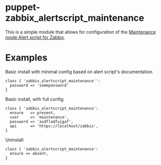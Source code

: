 puppet-zabbix_alertscript_maintenance
==============
This is a simple module that allows for configuration of the [Maintenance
mode Alert script for Zabbix](https://github.com/gregswift/zabbix-alertscript-maintenance).

Examples
========

Basic install with minimal config based on alert script's documentation
```
class { 'zabbix_alertscript_maintenance'':
  password => 'somepassword'
}
```

Basic install, with full config
```
class { 'zabbix_alertscript_maintenance':
  ensure   => present,
  user     => 'maintenance',
  password => 'asdfladfujgaf',
  api      => 'https://localhost/zabbix',
}
```

Uninstall
```
class { 'zabbix_alertscript_maintenance':
  ensure => absent,
}
```
